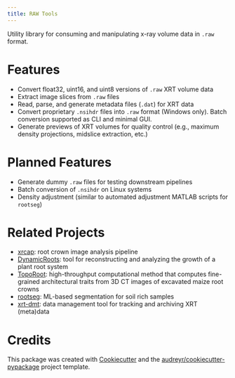 ```yaml
---
title: RAW Tools
---
```


Utility library for consuming and manipulating x-ray volume data in
`.raw` format.

# Features

- Convert float32, uint16, and uint8 versions of `.raw` XRT volume
    data
- Extract image slices from `.raw` files
- Read, parse, and generate metadata files (`.dat`) for XRT data
- Convert proprietary `.nsihdr` files into `.raw` format (Windows
    only). Batch conversion supported as CLI and minimal GUI.
- Generate previews of XRT volumes for quality control (e.g., maximum
    density projections, midslice extraction, etc.)

# Planned Features

- Generate dummy `.raw` files for testing downstream pipelines
- Batch conversion of `.nsihdr` on Linux systems
- Density adjustment (similar to automated adjustment MATLAB scripts
    for `rootseg`)

# Related Projects

- [xrcap](https://github.com/Topp-Roots-Lab/3d-root-crown-analysis-pipeline):
    root crown image analysis pipeline
- [DynamicRoots](https://github.com/Topp-Roots-Lab/DynamicRoots): tool
    for reconstructing and analyzing the growth of a plant root system
- [TopoRoot](https://github.com/danzeng8/TopoRoot): high-throughput
    computational method that computes fine-grained architectural traits
    from 3D CT images of excavated maize root crowns
- [rootseg](https://github.com/Topp-Roots-Lab/rootseg): ML-based
    segmentation for soil rich samples
- [xrt-dmt](https://github.com/Topp-Roots-Lab/xrt-dmt): data
    management tool for tracking and archiving XRT (meta)data

# Credits

This package was created with
[Cookiecutter](https://github.com/audreyr/cookiecutter-pypackage) and
the
[audreyr/cookiecutter-pypackage](https://github.com/audreyr/cookiecutter-pypackage)
project template.
